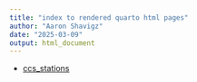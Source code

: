 ```yaml
---
title: "index to rendered quarto html pages"
author: "Aaron Shavigz"
date: "2025-03-09"
output: html_document
---
```


- [ccs_stations](quarto_docs/ccs_stations.html)
